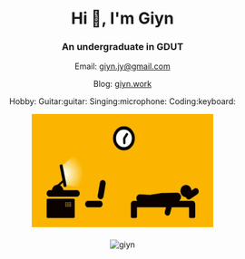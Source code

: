 <h1 align="center">Hi 👋, I'm Giyn</h1>
<h3 align="center">An undergraduate in GDUT</h3>
<p align="center">Email: <a href="mailto:giyn.jy@gmail.com">giyn.jy@gmail.com</a></p>
<p align="center">Blog: <a href="https://giyn.work">giyn.work</a></p>
<p align="center">Hobby: Guitar:guitar: Singing:microphone: Coding:keyboard:</p>
<div align=center><img width='320' height='200' src="https://github.com/Giyn/Giyn/blob/master/Assets/Work.gif"/></div>
<br>
<div align=center><img align="center" src="https://github-readme-stats.vercel.app/api?username=giyn&show_icons=true&theme=dark" alt="giyn" /></div>
